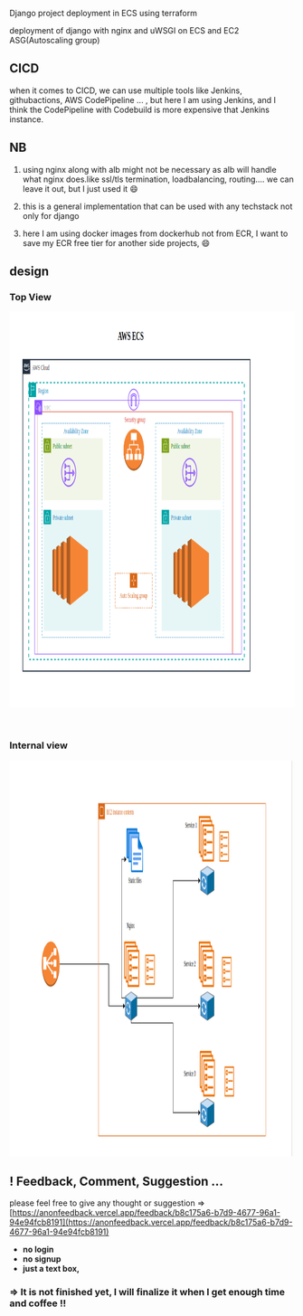 


Django project deployment in ECS using terraform


deployment of django with nginx and uWSGI on ECS and EC2 ASG(Autoscaling group)


## CICD
when it comes to CICD, we can use multiple tools like Jenkins, githubactions, AWS CodePipeline ... , 
but here I am using Jenkins, and I think the CodePipeline with Codebuild is more expensive that Jenkins instance. 


## NB
1. using nginx along with alb might not be necessary as alb will handle what nginx does.like ssl/tls termination, loadbalancing, routing....
we can leave it out, but I just used it 😄


2. this is a general implementation that can be used with any techstack not only for django
 


3. here I am using docker images from dockerhub not from ECR, I want to save my ECR free tier for another side projects, 😄


## design
<p>
  <p align="center"><h3>Top View</h3> </p>
  <p align="left">
    <img src="./design/top-view.png" width="700" height="700" title="design">
  </p>
  <br />

  <p align="center"><h3>Internal view </h3> </p>
  <img src="./design/internal.png" width="700" height="700" title="design">
</p>


## ! Feedback, Comment, Suggestion ...
please feel free to give any thought or suggestion => [https://anonfeedback.vercel.app/feedback/b8c175a6-b7d9-4677-96a1-94e94fcb8191](https://anonfeedback.vercel.app/feedback/b8c175a6-b7d9-4677-96a1-94e94fcb8191)

- **no login**
- **no signup**
- **just a text box,**

### => It is not finished yet, I will finalize it when I get enough time and coffee !!